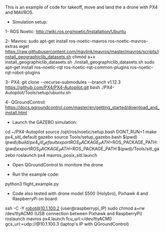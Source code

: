 This is an example of code for takeoff, move and land the a drone with PX4 and MAVROS.

- Simulation setup:

1- ROS Noetic:
http://wiki.ros.org/noetic/Installation/Ubuntu

2- Mavros: 
sudo apt-get install ros-noetic-mavros ros-noetic-mavros-extras
wget https://raw.githubusercontent.com/mavlink/mavros/master/mavros/scripts/install_geographiclib_datasets.sh
chmod a+x install_geographiclib_datasets.sh
./install_geographiclib_datasets.sh
sudo apt-get install ros-noetic-rqt ros-noetic-rqt-common-plugins ros-noetic-rqt-robot-plugins

3- PX4:
git clone --recurse-submodules --branch v1.12.3 https://github.com/PX4/PX4-Autopilot.git
bash ./PX4-Autopilot/Tools/setup/ubuntu.sh

4- QGroundControl:
https://docs.qgroundcontrol.com/master/en/getting_started/download_and_install.html


- Launch the GAZEBO simulation:

cd ~/PX4-Autopilot
source /opt/ros/noetic/setup.bash
DONT_RUN=1 make px4_sitl_default gazebo
source Tools/setup_gazebo.bash $(pwd) $(pwd)/build/px4_sitl_default
export ROS_PACKAGE_PATH=$ROS_PACKAGE_PATH:$(pwd)
export ROS_PACKAGE_PATH=$ROS_PACKAGE_PATH:$(pwd)/Tools/sitl_gazebo
roslaunch px4 mavros_posix_sitl.launch 


- Open QGroundControl to monitore the drone


- Run the example code:

python3 flight_example.py


- Code also tested with drone model S500 (Holybro), Pixhawk 4 and RaspberryPi on board:

ssh -C -Y robot@10.1.100.2 (user@raspberrypi_IP)
sudo chmod a+rw /dev/ttyACM0 (USB connection between Pixhawk and RaspberryPi)
roslaunch mavros px4.launch fcu_url:=/dev/ttyACM0 gcs_url:=udp://@10.1.100.3 (laptop's IP with QGroundControl)

 

